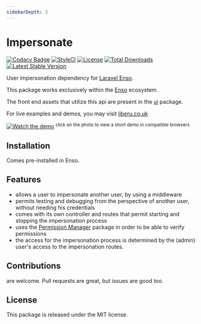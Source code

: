 ```yaml
---
sidebarDepth: 3
---
```


# Impersonate

[![Codacy Badge](https://api.codacy.com/project/badge/Grade/fdc8f68f71064cd0b811462ef097879d)](https://www.codacy.com/app/laravel-liberu/impersonate?utm_source=github.com&amp;utm_medium=referral&amp;utm_content=laravel-liberu/impersonate&amp;utm_campaign=Badge_Grade)
[![StyleCI](https://github.styleci.io/repos/94622194/shield?branch=master)](https://github.styleci.io/repos/94622194)
[![License](https://poser.pugx.org/laravel-liberu/impersonate/license)](https://packagist.org/packages/laravel-liberu/impersonate)
[![Total Downloads](https://poser.pugx.org/laravel-liberu/impersonate/downloads)](https://packagist.org/packages/laravel-liberu/impersonate)
[![Latest Stable Version](https://poser.pugx.org/laravel-liberu/impersonate/version)](https://packagist.org/packages/laravel-liberu/impersonate)

User impersonation dependency for [Laravel Enso](https://github.com/laravel-liberu/Enso).

This package works exclusively within the [Enso](https://github.com/laravel-liberu/Enso) ecosystem.

The front end assets that utilize this api are present in the [ui](https://github.com/liberu-ui/ui) package.

For live examples and demos, you may visit [liberu.co.uk](https://www.liberu.co.uk)

[![Watch the demo](https://laravel-liberu.github.io/impersonate/screenshots/bulma_014_thumb.png)](https://laravel-liberu.github.io/impersonate/videos/bulma_how_to_impersonate.webm)
<sup>click on the photo to view a short demo in compatible browsers</sup>

## Installation

Comes pre-installed in Enso.

## Features

- allows a user to impersonate another user, by using a middleware
- permits testing and debugging from the perspective of another user, without needing his credentials
- comes with its own controller and routes that permit starting and stopping the impersonation process
- uses the [Permission Manager](https://github.com/laravel-liberu/PermissionManager) package in order to be able to verify permissions
- the access for the impersonation process is determined by the (admin) user's access to the impersonation routes.

## Contributions

are welcome. Pull requests are great, but issues are good too.

## License

This package is released under the MIT license.
